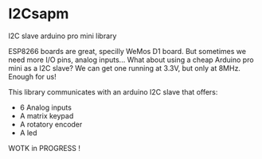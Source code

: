 # I2Csapm
I2C slave arduino pro mini library

ESP8266 boards are great, specilly WeMos D1 board. But sometimes we need more I/O pins, analog inputs...
What about using a cheap Arduino pro mini as a I2C slave?
We can get one running at 3.3V, but only at 8MHz. Enough for us!

This library communicates with an arduino I2C slave that offers:
* 6 Analog inputs
* A matrix keypad
* A rotatory encoder
* A led

WOTK in PROGRESS !
